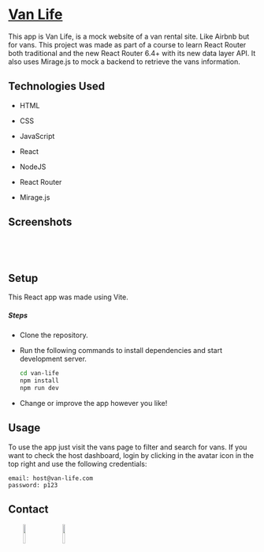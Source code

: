 <h1><a href="https://jmcarvajalj.github.io/van-life/" target="_blank">Van Life</a></h1>
<p>This app is Van Life, is a mock website of a van rental site. Like Airbnb  but for vans. This project was made as part of a course to learn React Router both traditional and the new React Router 6.4+ with its new data layer API. It also uses Mirage.js to mock a backend to retrieve the vans information.</p>
<h2>Technologies Used</h2>
<ul>
<li>HTML</li>
</ul><ul>
<li>CSS</li>
</ul><ul>
<li>JavaScript</li>
</ul><ul>
<li>React</li>
</ul><ul>
<li>NodeJS</li>
</ul>
<ul>
<li>React Router</li>
</ul>
<ul>
<li>Mirage.js</li>
</ul>
<h2>Screenshots</h2>
<p><a href="https://jmcarvajalj.github.io/van-life/" target="_blank"><img src="https://i.imgur.com/7fnQmRS.png" alt=""></a></p>
<p><a href="https://jmcarvajalj.github.io/van-life/" target="_blank"><img src="https://i.imgur.com/dQxZmFm.png" alt=""></a></p>
<p><a href="https://jmcarvajalj.github.io/van-life/" target="_blank"><img src="https://i.imgur.com/KinAW0H.png" alt=""></a></p>
<p><a href="https://jmcarvajalj.github.io/van-life/" target="_blank"><img src="https://i.imgur.com/1vWXuLX.png" alt=""></a></p>
<h2>Setup</h2>
<p>This React app was made using Vite.</p><h5>Steps</h5><ul>
<li>Clone the repository.</li>
</ul><ul>
<li>Run the following commands to install dependencies and start development server.</li>

```bash
cd van-life
npm install
npm run dev
```

<li>Change or improve the app however you like!</li>
</ul><h2>Usage</h2>
<p>To use the app just visit the vans page to filter and search for vans. If you want to check the host dashboard, login by clicking in the avatar icon in the top right and use the following credentials:</p>

```
email: host@van-life.com
password: p123
```

<h2>Contact</h2>
<p><span style="margin-right: 30px;"></span><a href="https://www.linkedin.com/in/jose-miguel-carvajal-jimenez/" target="_blank"><img target="_blank" src="https://cdn.jsdelivr.net/gh/devicons/devicon/icons/linkedin/linkedin-original.svg" style="width: 10%;"></a><span style="margin-right: 30px;"></span><a href="https://github.com/jmcarvajalj" ><img target="_blank" src="https://cdn.jsdelivr.net/gh/devicons/devicon/icons/github/github-original.svg" style="width: 10%;"></a></p>